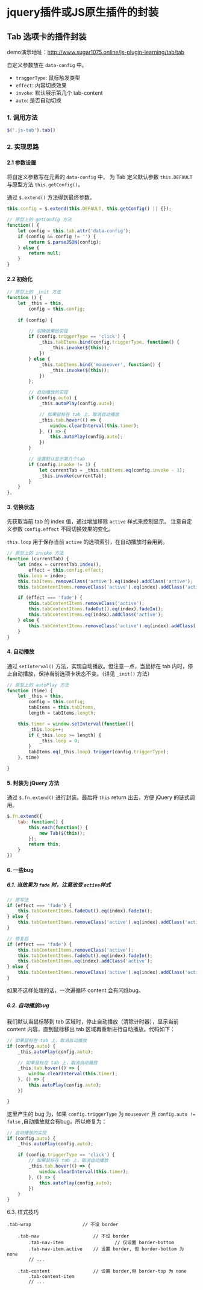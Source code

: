 # jquery插件或JS原生插件的封装


## Tab 选项卡的插件封装
demo演示地址：http://www.sugar1075.online/js-plugin-learning/tab/tab

自定义参数放在 `data-config` 中。
- `traggerType`: 鼠标触发类型
- `effect`: 内容切换效果
- `invoke`: 默认展示第几个 tab-content
- `auto`: 是否自动切换

### 1. 调用方法
```js
$('.js-tab').tab()

```
### 2. 实现思路
#### 2.1 参数设置
将自定义参数写在元素的 `data-config` 中， 为 Tab 定义默认参数 `this.DEFAULT` 与原型方法 `this.getConfig()`。

通过 `$.extend()` 方法得到最终参数。

```js
this.config = $.extend(this.DEFAULT, this.getConfig() || {});

// 原型上的 getConfig 方法
function() {
	let config = this.tab.attr('data-config');
	if (config && config != '') {
		return $.parseJSON(config);
	} else {
		return null;
	}
}
```

#### 2.2 初始化

```js
// 原型上的 _init 方法
function () {
	let _this = this,
		config = this.config;
	
	if (config) {

		// 切换效果的实现
		if (config.triggerType == 'click') {
			_this.tabItems.bind(config.triggerType, function() {
				_this.invoke($(this));
			}) 
		} else {
			_this.tabItems.bind('mouseover', function() {
				_this.invoke($(this));	
			})		
		};

		// 自动播放的实现
		if (config.auto) {
			_this.autoPlay(config.auto);

			// 如果鼠标在 tab 上，取消自动播放
			_this.tab.hover(() => {
				window.clearInterval(this.timer);
			}, () => {
				this.autoPlay(config.auto);
			})
		}

		// 设置默认显示第几个tab
		if (config.invoke != 1) {
			let currentTab = _this.tabItems.eq(config.invoke - 1);
			_this.invoke(currentTab);
		}
	}
},

```

#### 3. 切换状态
先获取当前 tab 的 index 值，通过增加移除 `active` 样式来控制显示。
注意自定义参数 `config.effect` 不同切换效果的变化。

`this.loop` 用于保存当前 `active` 的选项索引，在自动播放时会用到。

```js
// 原型上的 invoke 方法
function (currentTab) {
	let index = currentTab.index(),
		effect = this.config.effect;
	this.loop = index;
	this.tabItems.removeClass('active').eq(index).addClass('active');
	this.tabContentItems.removeClass('active').eq(index).addClass('active');

	if (effect === 'fade') {
		this.tabContentItems.removeClass('active');
		this.tabContentItems.fadeOut().eq(index).fadeIn();
		this.tabContentItems.eq(index).addClass('active');
	} else {
		this.tabContentItems.removeClass('active').eq(index).addClass('active');
	}
}

```

#### 4. 自动播放
通过 `setInterval()` 方法，实现自动播放。但注意一点，当鼠标在 tab 内时，停止自动播放，保持当前选项卡状态不变。（详见 `_init()` 方法）

```js
// 原型上的 autoPlay 方法
function (time) {
	let _this = this,
		config = this.config;
		tabItems = this.tabItems,
		length = tabItems.length;

	this.timer = window.setInterval(function(){
		_this.loop++;
		if (_this.loop >= length) {
			_this.loop = 0;
		}
		tabItems.eq(_this.loop).trigger(config.triggerType);
	}, time)

}

```

#### 5. 封装为 jQuery 方法
通过 `$.fn.extend()` 进行封装。最后将 `this` return 出去，方便 jQuery 的链式调用。

```js
$.fn.extend({
	tab: function() {
		this.each(function() {
			new Tab($(this));
		});
		return this;
	}
})


```

#### 6. 一些bug
##### 6.1. 当效果为 `fade` 时，注意改变 `active`样式
```js
// 原写法
if (effect === 'fade') {
	this.tabContentItems.fadeOut().eq(index).fadeIn();
} else {
	this.tabContentItems.removeClass('active').eq(index).addClass('active');
}

// 修复后
if (effect === 'fade') {
	this.tabContentItems.removeClass('active');
	this.tabContentItems.fadeOut().eq(index).fadeIn();
	this.tabContentItems.eq(index).addClass('active');
} else {
	this.tabContentItems.removeClass('active').eq(index).addClass('active');
}
```

如果不这样处理的话，一次遍循环 content 会有闪烁bug。

##### 6.2. 自动播放bug
我们默认当鼠标移到 tab 区域时，停止自动播放（清除计时器），显示当前 content 内容，直到鼠标移出 tab 区域再重新进行自动播放。代码如下：
```js
// 如果鼠标在 tab 上，取消自动播放
if (config.auto) {
	_this.autoPlay(config.auto);

	// 如果鼠标在 tab 上，取消自动播放
	_this.tab.hover(() => {
		window.clearInterval(this.timer);
	}, () => {
		this.autoPlay(config.auto);
	})

}
```

这里产生的 bug 为，如果 `config.triggerType` 为 `mouseover` 且 `config.auto != false` ,自动播放就会有bug。所以修复为：
```js
// 自动播放的实现
if (config.auto) {
	_this.autoPlay(config.auto);

	if (config.triggerType == 'click') {
		// 如果鼠标在 tab 上，取消自动播放
		_this.tab.hover(() => {
			window.clearInterval(this.timer);
		}, () => {
			this.autoPlay(config.auto);
		})
	}
}

```

6.3. 样式技巧

```
.tab-wrap					// 不设 border

	.tab-nav					// 不设 border
		.tab-nav-item					// 仅设置 border-bottom 
		.tab-nav-item.active 	// 设置 border, 但 border-bottom 为 none
		// ...

	.tab-content 				// 设置 border,但 border-top 为 none
		.tab-content-item
		// ...
```


